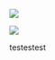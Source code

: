 <p align="center">

![](https://komarev.com/ghpvc/?username=intersexism&color=ebcad5) 

![](https://file.garden/ZRhkSjvANRar6iiQ/rentry%20co%20reform/divs/divs%20pink/qgto0m.gif)

testestest
</p>
